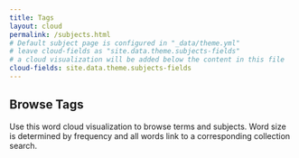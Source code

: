 ```yaml
---
title: Tags
layout: cloud
permalink: /subjects.html
# Default subject page is configured in "_data/theme.yml"
# leave cloud-fields as "site.data.theme.subjects-fields"
# a cloud visualization will be added below the content in this file
cloud-fields: site.data.theme.subjects-fields
---
```


## Browse Tags

Use this word cloud visualization to browse terms and subjects.
Word size is determined by frequency and all words link to a corresponding collection search.
